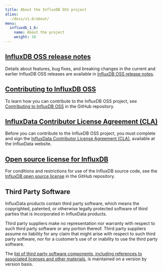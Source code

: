 ```yaml
---
title: About the InfluxDB OSS project
alias:
  -/docs/v1.6/about/
menu:
  influxdb_1_6:
    name: About the project
    weight: 10
---
```


## [InfluxDB OSS release notes](/influxdb/v1.6/about_the_project/releasenotes-changelog/)

Details about features, bug fixes, and breaking changes in the current and earlier
InfluxDB OSS releases are available in
[InfluxDB OSS release notes](/influxdb/v1.6/about_the_project/releasenotes-changelog/).

## [Contributing to InfluxDB OSS](/influxdb/v1.6/about_the_project/contributing/)

To learn how you can contribute to the InfluxDB OSS project, see [Contributing to InfluxDB OSS](https://github.com/influxdata/influxdb/blob/master/CONTRIBUTING.md) in the GitHub repository.

## [InfluxData Contributor License Agreement (CLA)](https://influxdata.com/community/cla/)

Before you can contribute to the InfluxDB OSS project, you must complete and sign
the [InfluxData Contributor License Agreement (CLA)](https://influxdata.com/community/cla/),
available at the InfluxData website.

## [Open source license for InfluxDB](https://github.com/influxdata/influxdb/blob/master/LICENSE)

For conditions and restrictions for use of the InfluxDB source code, see
the [InfluxDB open source license](https://github.com/influxdata/influxdb/blob/master/LICENSE)
in the GitHub repository.

## <a name="third_party">Third Party Software</a>

InfluxData products contain third party software, which means the copyrighted,
patented, or otherwise legally protected software of third parties that is
incorporated in InfluxData products.

Third party suppliers make no representation nor warranty with respect to such
third party software or any portion thereof.
Third party suppliers assume no liability for any claim that might arise with
respect to such  third party software, nor for a customer’s use of or inability
to use the  third party software.

The [list of third party software components, including references to associated licenses and other materials](https://github.com/influxdata/influxdb/blob/1.6/LICENSE_OF_DEPENDENCIES.md), is maintained on a version by version basis.
